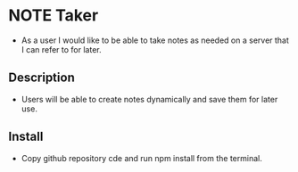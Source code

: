 # NOTE Taker
* As a user I would like to be able to take notes as needed on a server that I can refer to for later. 

## Description 

* Users will be able to create notes dynamically and save them for later use.

## Install 
* Copy github repository cde and run npm install from the terminal. 

